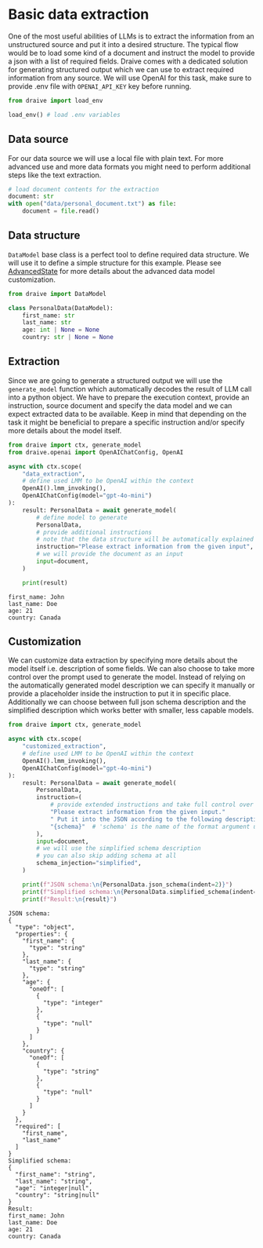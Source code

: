 # Basic data extraction

One of the most useful abilities of LLMs is to extract the information from an unstructured source and put it into a desired structure. The typical flow would be to load some kind of a document and instruct the model to provide a json with a list of required fields. Draive comes with a dedicated solution for generating structured output which we can use to extract required information from any source. We will use OpenAI for this task, make sure to provide .env file with `OPENAI_API_KEY` key before running. 


```python
from draive import load_env

load_env() # load .env variables
```

## Data source

For our data source we will use a local file with plain text. For more advanced use and more data formats you might need to perform additional steps like the text extraction.


```python
# load document contents for the extraction
document: str
with open("data/personal_document.txt") as file:
    document = file.read()
```

## Data structure

`DataModel` base class is a perfect tool to define required data structure. We will use it to define a simple structure for this example. Please see [AdvancedState](../guides/AdvancedState.md) for more details about the advanced data model customization.


```python
from draive import DataModel

class PersonalData(DataModel):
    first_name: str
    last_name: str
    age: int | None = None
    country: str | None = None
```

## Extraction

Since we are going to generate a structured output we will use the `generate_model` function which automatically decodes the result of LLM call into a python object. We have to prepare the execution context, provide an instruction, source document and specify the data model and we can expect extracted data to be available. Keep in mind that depending on the task it might be beneficial to prepare a specific instruction and/or specify more details about the model itself.


```python
from draive import ctx, generate_model
from draive.openai import OpenAIChatConfig, OpenAI

async with ctx.scope(
    "data_extraction",
    # define used LMM to be OpenAI within the context
    OpenAI().lmm_invoking(),
    OpenAIChatConfig(model="gpt-4o-mini")
):
    result: PersonalData = await generate_model(
        # define model to generate
        PersonalData,
        # provide additional instructions
        # note that the data structure will be automatically explained to LLM
        instruction="Please extract information from the given input",
        # we will provide the document as an input
        input=document,
    )

    print(result)
```
    first_name: John
    last_name: Doe
    age: 21
    country: Canada


## Customization

We can customize data extraction by specifying more details about the model itself i.e. description of some fields. We can also choose to take more control over the prompt used to generate the model. Instead of relying on the automatically generated model description we can specify it manually or provide a placeholder inside the instruction to put it in specific place. Additionally we can choose between full json schema description and the simplified description which works better with smaller, less capable models.


```python
from draive import ctx, generate_model

async with ctx.scope(
    "customized_extraction",
    # define used LMM to be OpenAI within the context
    OpenAI().lmm_invoking(),
    OpenAIChatConfig(model="gpt-4o-mini")
):
    result: PersonalData = await generate_model(
        PersonalData,
        instruction=(
            # provide extended instructions and take full control over the prompt
            "Please extract information from the given input."
            " Put it into the JSON according to the following description:\n"
            "{schema}"  # 'schema' is the name of the format argument used to fill in the schema
        ),
        input=document,
        # we will use the simplified schema description
        # you can also skip adding schema at all
        schema_injection="simplified",
    )

    print(f"JSON schema:\n{PersonalData.json_schema(indent=2)}")
    print(f"Simplified schema:\n{PersonalData.simplified_schema(indent=2)}")
    print(f"Result:\n{result}")
```

    JSON schema:
    {
      "type": "object",
      "properties": {
        "first_name": {
          "type": "string"
        },
        "last_name": {
          "type": "string"
        },
        "age": {
          "oneOf": [
            {
              "type": "integer"
            },
            {
              "type": "null"
            }
          ]
        },
        "country": {
          "oneOf": [
            {
              "type": "string"
            },
            {
              "type": "null"
            }
          ]
        }
      },
      "required": [
        "first_name",
        "last_name"
      ]
    }
    Simplified schema:
    {
      "first_name": "string",
      "last_name": "string",
      "age": "integer|null",
      "country": "string|null"
    }
    Result:
    first_name: John
    last_name: Doe
    age: 21
    country: Canada

